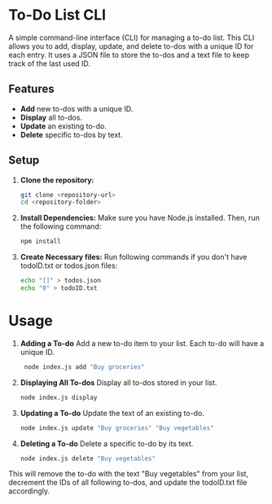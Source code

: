 # To-Do List CLI

A simple command-line interface (CLI) for managing a to-do list. This CLI allows you to add, display, update, and delete to-dos with a unique ID for each entry. It uses a JSON file to store the to-dos and a text file to keep track of the last used ID.

## Features

- **Add** new to-dos with a unique ID.
- **Display** all to-dos.
- **Update** an existing to-do.
- **Delete** specific to-dos by text.

## Setup

1. **Clone the repository:**

   ```bash
   git clone <repository-url>
   cd <repository-folder>

2. **Install Dependencies:**
    Make sure you have Node.js installed. Then, run the following command:
   ```bash
   npm install

3. **Create Necessary files:**
    Run following commands if you don't have todoID.txt or todos.json files:
   ```bash
   echo "[]" > todos.json
   echo "0" > todoID.txt

# Usage
1. **Adding a To-do**
    Add a new to-do item to your list. Each to-do will have a unique ID.

   ```bash
    node index.js add "Buy groceries"

2. **Displaying All To-dos**
    Display all to-dos stored in your list.

    ```bash
    node index.js display

3. **Updating a To-do**
    Update the text of an existing to-do.

    ```bash
    node index.js update "Buy groceries" "Buy vegetables"

4. **Deleting a To-do**
Delete a specific to-do by its text.

    ```bash
    node index.js delete "Buy vegetables"

This will remove the to-do with the text "Buy vegetables" from your list, decrement the IDs of all following to-dos, and update the todoID.txt file accordingly.